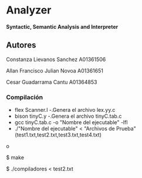 # Analyzer

#### Syntactic, Semantic Analysis and Interpreter
## Autores
Constanza Lievanos Sanchez A01361506

Allan Francisco Julian Novoa A01361651

Cesar Guadarrama Cantu A01364853

### Compilación

* flex Scanner.l 				-.Genera el archivo lex.yy.c
* bison tinyC.y 				-.Genera el archivo tinyC.tab.c
* gcc tinyC.tab.c -o "Nombre del ejecutable" -lfl
* ./"Nombre del ejecutable" < "Archivos de Prueba"(test1.txt,test2.txt,test3.txt,test4.txt)

o

  $ make

  $ ./compiladores < test2.txt

